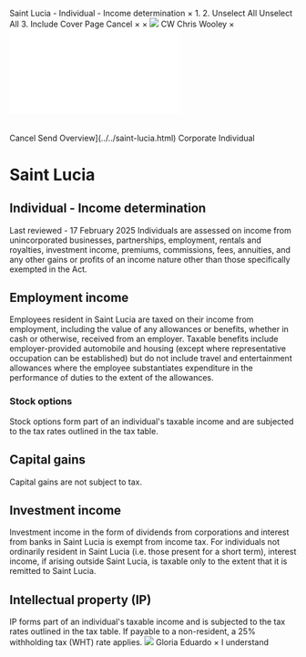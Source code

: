 Saint Lucia - Individual - Income determination
×
1.
2.
Unselect All
Unselect All
3.
Include Cover Page
Cancel
×
×
![](../../-/media/world-wide-tax-summaries/attachments/global---chris-wooley.ashx%3Frev=ac5e5f3223b34096b1afc2a6009c7320&revision=ac5e5f32-23b3-4096-b1af-c2a6009c7320&hash=859B7ADC84DC2CBEC9760E9E6EE7DE6D0A8BFCDF)
CW
Chris Wooley
×
![](income-determination.html)
######
Cancel
Send
Overview](../../saint-lucia.html)
Corporate
Individual
# Saint Lucia
## Individual - Income determination
Last reviewed - 17 February 2025
Individuals are assessed on income from unincorporated businesses, partnerships, employment, rentals and royalties, investment income, premiums, commissions, fees, annuities, and any other gains or profits of an income nature other than those specifically exempted in the Act.
## Employment income
Employees resident in Saint Lucia are taxed on their income from employment, including the value of any allowances or benefits, whether in cash or otherwise, received from an employer. Taxable benefits include employer-provided automobile and housing (except where representative occupation can be established) but do not include travel and entertainment allowances where the employee substantiates expenditure in the performance of duties to the extent of the allowances.
### Stock options
Stock options form part of an individual's taxable income and are subjected to the tax rates outlined in the tax table.
## Capital gains
Capital gains are not subject to tax.
## Investment income
Investment income in the form of dividends from corporations and interest from banks in Saint Lucia is exempt from income tax. For individuals not ordinarily resident in Saint Lucia (i.e. those present for a short term), interest income, if arising outside Saint Lucia, is taxable only to the extent that it is remitted to Saint Lucia.
## Intellectual property (IP)
IP forms part of an individual's taxable income and is subjected to the tax rates outlined in the tax table. If payable to a non-resident, a 25% withholding tax (WHT) rate applies.
![](../../-/media/world-wide-tax-summaries/attachments/barbados---gloria-eduardo.ashx%3Frev=06c00b9babb74325914ddf02bc0c395a&revision=06c00b9b-abb7-4325-914d-df02bc0c395a&hash=DC4345C424581A87DDF42794BAFFDC055E615E13)
Gloria Eduardo
×
I understand